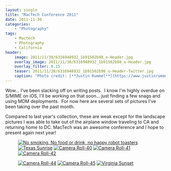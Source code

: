 ```yaml
---
layout: single
title: "MacTech Conference 2011"
date: 2011-11-30
categories:
    - "Photography"
tags:
    - Mactech
    - Photography
    - California
header:
    image: 2011/11/30/6316948932_1b91502b98_o-Header.jpg
    overlay_image: 2011/11/30/6316948932_1b91502b98_o-Header.jpg
    overlay_filter: 0.15
    teaser: 2011/11/30/6316948932_1b91502b98_o-Header-Twitter.jpg         # Shrink image to 575 width
    caption: "Photo credit: [**Justin Rummel**](https://www.justinrummel.com)"
---
```


Wow... I've been slacking off on writing posts.  I know I'm highly overdue on S/MIME on iOS, I'll be working on that soon... just finding a few snags and using MDM deployments.  For now here are several sets of pictures I've been taking over the past month.

Compared to last year's collection, these are weak except for the landscape pictures I was able to take out of the airplane window traveling to CA and returning home to DC. MacTech was an awesome conference and I hope to present again next year!

<figure class="fifth">
<a href="https://www.flickr.com/photos/justinrummel/6316053367/"><img src="https://farm7.static.flickr.com/6225/6316053367_66048cc365_q.jpg" title="No smoking, No food or drink, no happy robot toasters" /></a>
<a href="https://www.flickr.com/photos/justinrummel/6316948932/"><img src="https://farm7.static.flickr.com/6097/6316948932_96fa5a18af_q.jpg" title="Texas Sunrise" /></a>
<a href="https://www.flickr.com/photos/justinrummel/6316431767/"><img src="https://farm7.static.flickr.com/6102/6316431767_d0c68e4f68_q.jpg" title="Camera Roll-40" /></a>
<a href="https://www.flickr.com/photos/justinrummel/6316432517/"><img src="https://farm7.static.flickr.com/6039/6316432517_f17895652c_q.jpg" title="Camera Roll-41" /></a>
<a href="https://www.flickr.com/photos/justinrummel/6316433069/"><img src="https://farm7.static.flickr.com/6051/6316433069_ce47612335_q.jpg" title="Camera Roll-42" /></a>
</figure>
<figure class="fifth">
<a href="https://www.flickr.com/photos/justinrummel/6316433701/"><img src="https://farm7.static.flickr.com/6212/6316433701_dab30b6aca_q.jpg" title="Camera Roll-44" /></a>
<a href="https://www.flickr.com/photos/justinrummel/6316434569/"><img src="https://farm7.static.flickr.com/6212/6316434569_d938f4bdfc_q.jpg" title="Camera Roll-45" /></a>
<a href="https://www.flickr.com/photos/justinrummel/6316435379/"><img src="https://farm7.static.flickr.com/6037/6316435379_5d14c0460e_q.jpg" title="Virginia Sunset" /></a>
</figure>
